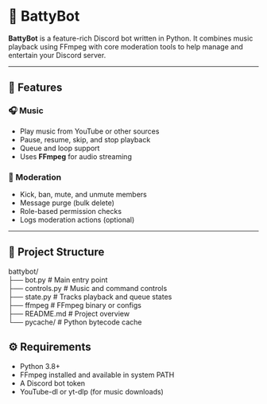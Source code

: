 # 🦇 BattyBot

**BattyBot** is a feature-rich Discord bot written in Python. It combines music playback using FFmpeg with core moderation tools to help manage and entertain your Discord server.

---

## 🎵 Features

### 🎧 Music

- Play music from YouTube or other sources
- Pause, resume, skip, and stop playback
- Queue and loop support
- Uses **FFmpeg** for audio streaming

### 🔨 Moderation

- Kick, ban, mute, and unmute members
- Message purge (bulk delete)
- Role-based permission checks
- Logs moderation actions (optional)

---

## 📂 Project Structure

battybot/  
├── bot.py # Main entry point   
├── controls.py # Music and command controls    
├── state.py # Tracks playback and queue states    
├── ffmpeg # FFmpeg binary or configs   
├── README.md # Project overview    
└── pycache/ # Python bytecode cache    

## ⚙️ Requirements

- Python 3.8+
- FFmpeg installed and available in system PATH
- A Discord bot token
- YouTube-dl or yt-dlp (for music downloads)
